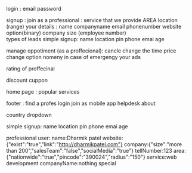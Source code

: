 login :
email
password

signup :
join as a professional :
service that we provide
AREA location (range)
your details :
name
companyname
email
phonenumber
website option(binary)
company size (employee number)  
 types of leads
simple signup:
name
location
pin
phone
emai
age

manage oppotiment (as a proffecional):
cancle
change the time
price change option
nomeny in case of emergengy
your ads

rating of proffecinal

discount cuppon

home page :
popular services

footer :
find a profes
login
join as
mobile app
helpdesk
about

country dropdown

simple signup:
name
location
pin
phone
emai
age

professional user:
name:Dharmik patel
website:{"exist":"true","link":"http://dharmikpatel.com"}
company:{"size":"more than 200","salesTeam":"false","socialMedia":"true"}
tellNumber:123
area:{"nationwide":"true","pincode":"390024","radius":"150"}
service:web development
companyName:nothing special
